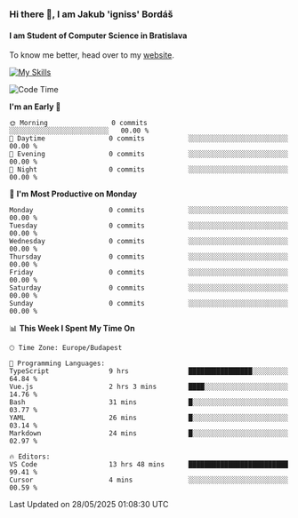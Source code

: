 ### Hi there 👋, I am Jakub 'igniss' Bordáš

#### I am Student of Computer Science in Bratislava
To know me better, head over to my [website](https://bordas.sk).

[![My Skills](https://skillicons.dev/icons?i=js,typescript,html,css,figma,svelte,vue,next,postgresql,nest,express,nodejs)](https://bordas.sk)


<!--START_SECTION:waka-->
![Code Time](http://img.shields.io/badge/Code%20Time-1%2C915%20hrs%2036%20mins-blue)

**I'm an Early 🐤** 

```text
🌞 Morning                0 commits           ░░░░░░░░░░░░░░░░░░░░░░░░░   00.00 % 
🌆 Daytime                0 commits           ░░░░░░░░░░░░░░░░░░░░░░░░░   00.00 % 
🌃 Evening                0 commits           ░░░░░░░░░░░░░░░░░░░░░░░░░   00.00 % 
🌙 Night                  0 commits           ░░░░░░░░░░░░░░░░░░░░░░░░░   00.00 % 
```
📅 **I'm Most Productive on Monday** 

```text
Monday                   0 commits           ░░░░░░░░░░░░░░░░░░░░░░░░░   00.00 % 
Tuesday                  0 commits           ░░░░░░░░░░░░░░░░░░░░░░░░░   00.00 % 
Wednesday                0 commits           ░░░░░░░░░░░░░░░░░░░░░░░░░   00.00 % 
Thursday                 0 commits           ░░░░░░░░░░░░░░░░░░░░░░░░░   00.00 % 
Friday                   0 commits           ░░░░░░░░░░░░░░░░░░░░░░░░░   00.00 % 
Saturday                 0 commits           ░░░░░░░░░░░░░░░░░░░░░░░░░   00.00 % 
Sunday                   0 commits           ░░░░░░░░░░░░░░░░░░░░░░░░░   00.00 % 
```


📊 **This Week I Spent My Time On** 

```text
🕑︎ Time Zone: Europe/Budapest

💬 Programming Languages: 
TypeScript               9 hrs               ████████████████░░░░░░░░░   64.84 % 
Vue.js                   2 hrs 3 mins        ████░░░░░░░░░░░░░░░░░░░░░   14.76 % 
Bash                     31 mins             █░░░░░░░░░░░░░░░░░░░░░░░░   03.77 % 
YAML                     26 mins             █░░░░░░░░░░░░░░░░░░░░░░░░   03.14 % 
Markdown                 24 mins             █░░░░░░░░░░░░░░░░░░░░░░░░   02.97 % 

🔥 Editors: 
VS Code                  13 hrs 48 mins      █████████████████████████   99.41 % 
Cursor                   4 mins              ░░░░░░░░░░░░░░░░░░░░░░░░░   00.59 % 
```


 Last Updated on 28/05/2025 01:08:30 UTC
<!--END_SECTION:waka-->
